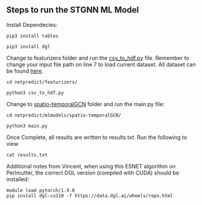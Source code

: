 ## Steps to run the STGNN ML Model


Install Dependecies:

    pip3 install tables

    pip3 install dgl


Change to featurizers folder and run the [csv_to_hdf.py](https://github.com/esnet/netpredict/blob/main/featurizers/csv_to_hdf.py) file. Remember to change your input file path on line 7 to load current dataset. All dataset can be found [here](https://github.com/esnet/netpredict/tree/main/datasets/snmp_esnet).

	cd netpredict/featurizers/

	python3 csv_to_hdf.py


Change to [spatio-temporalGCN](https://github.com/esnet/netpredict/tree/main/mlmodels/spatio-temporalGCN) folder and run the main.py file:

	cd netpredict/mlmodels/spatio-temporalGCN/

	python3 main.py


Once Complete, all results are written to results.txt. Run the following to view.

    cat results.txt
	
Additional notes from Vincent, when using this ESNET algorithm on Perlmutter, the correct DGL version (compiled with CUDA) should be installed:

	module load pytorch/1.9.0
	pip install dgl-cu110 -f https://data.dgl.ai/wheels/repo.html
